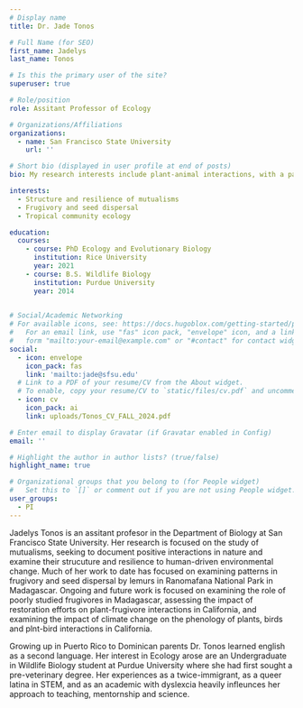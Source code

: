 ```yaml
---
# Display name
title: Dr. Jade Tonos 

# Full Name (for SEO)
first_name: Jadelys
last_name: Tonos

# Is this the primary user of the site?
superuser: true

# Role/position
role: Assitant Professor of Ecology

# Organizations/Affiliations
organizations:
  - name: San Francisco State University
    url: ''

# Short bio (displayed in user profile at end of posts)
bio: My research interests include plant-animal interactions, with a particular focus on seed dispersal and frugivory.

interests:
  - Structure and resilience of mutualisms
  - Frugivory and seed dispersal 
  - Tropical community ecology

education:
  courses:
    - course: PhD Ecology and Evolutionary Biology
      institution: Rice University
      year: 2021
    - course: B.S. Wildlife Biology
      institution: Purdue University
      year: 2014
   

# Social/Academic Networking
# For available icons, see: https://docs.hugoblox.com/getting-started/page-builder/#icons
#   For an email link, use "fas" icon pack, "envelope" icon, and a link in the
#   form "mailto:your-email@example.com" or "#contact" for contact widget.
social:
  - icon: envelope
    icon_pack: fas
    link: 'mailto:jade@sfsu.edu'
  # Link to a PDF of your resume/CV from the About widget.
  # To enable, copy your resume/CV to `static/files/cv.pdf` and uncomment the lines below.
  - icon: cv
    icon_pack: ai
    link: uploads/Tonos_CV_FALL_2024.pdf

# Enter email to display Gravatar (if Gravatar enabled in Config)
email: ''

# Highlight the author in author lists? (true/false)
highlight_name: true

# Organizational groups that you belong to (for People widget)
#   Set this to `[]` or comment out if you are not using People widget.
user_groups:
  - PI
---
```


Jadelys Tonos is an assitant profesor in the Department of Biology at San Francisco State University. Her research is focused on the study of mutualisms, seeking to document positive interactions in nature and examine their strucuture and resilience to human-driven environmental change. Much of her work to date has focused on examining patterns in frugivory and seed dispersal by lemurs in Ranomafana National Park in Madagascar. Ongoing and future work is focused on examining the role of poorly studied frugivores in Madagascar, assessing the impact of restoration efforts on plant-frugivore interactions in California, and examining the impact of climate change on the phenology of plants, birds and plnt-bird interactions in California.  

Growing up in Puerto Rico to Dominican parents Dr. Tonos learned english as a second language. Her interest in Ecology arose are an Undergraduate in Wildlife Biology student at Purdue University where she had first sought a pre-veterinary degree. Her experiences as a twice-immigrant, as a queer latina in STEM, and as an academic with dyslexcia heavily infleunces her approach to teaching, mentornship and science. 
